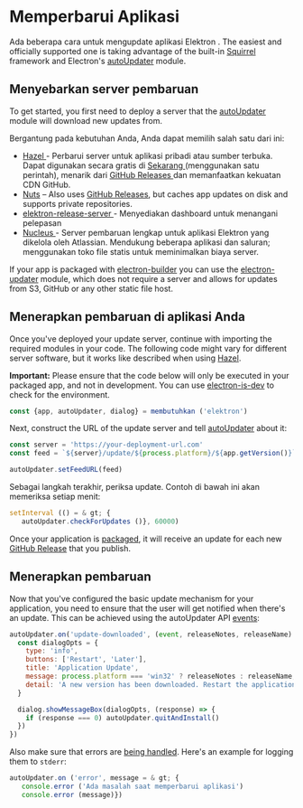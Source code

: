 # Memperbarui Aplikasi

Ada beberapa cara untuk mengupdate aplikasi Elektron . The easiest and officially supported one is taking advantage of the built-in [Squirrel](https://github.com/Squirrel) framework and Electron's [autoUpdater](../api/auto-updater.md) module.

## Menyebarkan server pembaruan

To get started, you first need to deploy a server that the [autoUpdater](../api/auto-updater.md) module will download new updates from.

Bergantung pada kebutuhan Anda, Anda dapat memilih salah satu dari ini:

- [ Hazel ](https://github.com/zeit/hazel) - Perbarui server untuk aplikasi pribadi atau sumber terbuka. Dapat digunakan secara gratis di [ Sekarang ](https://zeit.co/now) (menggunakan satu perintah), menarik dari [ GitHub Releases ](https://help.github.com/articles/creating-releases/) dan memanfaatkan kekuatan CDN GitHub.
- [Nuts](https://github.com/GitbookIO/nuts) – Also uses [GitHub Releases](https://help.github.com/articles/creating-releases/), but caches app updates on disk and supports private repositories.
- [ elektron-release-server ](https://github.com/ArekSredzki/electron-release-server) - Menyediakan dashboard untuk menangani pelepasan
- [ Nucleus ](https://github.com/atlassian/nucleus) - Server pembaruan lengkap untuk aplikasi Elektron yang dikelola oleh Atlassian. Mendukung beberapa aplikasi dan saluran; menggunakan toko file statis untuk meminimalkan biaya server.

If your app is packaged with [electron-builder](https://github.com/electron-userland/electron-builder) you can use the [electron-updater](https://www.electron.build/auto-update) module, which does not require a server and allows for updates from S3, GitHub or any other static file host.

## Menerapkan pembaruan di aplikasi Anda

Once you've deployed your update server, continue with importing the required modules in your code. The following code might vary for different server software, but it works like described when using [Hazel](https://github.com/zeit/hazel).

**Important:** Please ensure that the code below will only be executed in your packaged app, and not in development. You can use [electron-is-dev](https://github.com/sindresorhus/electron-is-dev) to check for the environment.

```js
const {app, autoUpdater, dialog} = membutuhkan ('elektron')
```

Next, construct the URL of the update server and tell [autoUpdater](../api/auto-updater.md) about it:

```js
const server = 'https://your-deployment-url.com'
const feed = `${server}/update/${process.platform}/${app.getVersion()}`

autoUpdater.setFeedURL(feed)
```

Sebagai langkah terakhir, periksa update. Contoh di bawah ini akan memeriksa setiap menit:

```js
setInterval (() = & gt; {
   autoUpdater.checkForUpdates ()}, 60000)
```

Once your application is [packaged](../tutorial/application-distribution.md), it will receive an update for each new [GitHub Release](https://help.github.com/articles/creating-releases/) that you publish.

## Menerapkan pembaruan

Now that you've configured the basic update mechanism for your application, you need to ensure that the user will get notified when there's an update. This can be achieved using the autoUpdater API [events](../api/auto-updater.md#events):

```js
autoUpdater.on('update-downloaded', (event, releaseNotes, releaseName) => {
  const dialogOpts = {
    type: 'info',
    buttons: ['Restart', 'Later'],
    title: 'Application Update',
    message: process.platform === 'win32' ? releaseNotes : releaseName,
    detail: 'A new version has been downloaded. Restart the application to apply the updates.'
  }

  dialog.showMessageBox(dialogOpts, (response) => {
    if (response === 0) autoUpdater.quitAndInstall()
  })
})
```

Also make sure that errors are [being handled](../api/auto-updater.md#event-error). Here's an example for logging them to `stderr`:

```js
autoUpdater.on ('error', message = & gt; {
   console.error ('Ada masalah saat memperbarui aplikasi')
   console.error (message)})
```